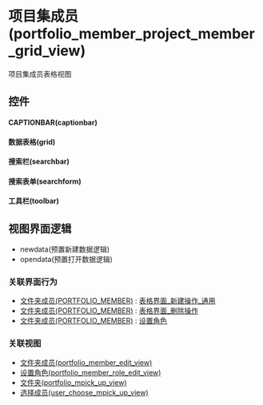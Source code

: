 # 项目集成员(portfolio_member_project_member_grid_view)  <!-- {docsify-ignore-all} -->


项目集成员表格视图



## 控件
#### CAPTIONBAR(captionbar)
#### 数据表格(grid)
#### 搜索栏(searchbar)
#### 搜索表单(searchform)
#### 工具栏(toolbar)

## 视图界面逻辑
  * newdata(预置新建数据逻辑)
  * opendata(预置打开数据逻辑)


### 关联界面行为
  * [文件夹成员(PORTFOLIO_MEMBER)](module/Base/portfolio_member) : [表格界面_新建操作_通用](module/Base/portfolio_member#界面行为)
  * [文件夹成员(PORTFOLIO_MEMBER)](module/Base/portfolio_member) : [表格界面_删除操作](module/Base/portfolio_member#界面行为)
  * [文件夹成员(PORTFOLIO_MEMBER)](module/Base/portfolio_member) : [设置角色](module/Base/portfolio_member#界面行为)

### 关联视图
  * [文件夹成员(portfolio_member_edit_view)](app/view/portfolio_member_edit_view)
  * [设置角色(portfolio_member_role_edit_view)](app/view/portfolio_member_role_edit_view)
  * [文件夹(portfolio_mpick_up_view)](app/view/portfolio_mpick_up_view)
  * [选择成员(user_choose_mpick_up_view)](app/view/user_choose_mpick_up_view)

<script>
 const { createApp } = Vue
  createApp({
    data() {
      return {

      }
    }
  }).use(ElementPlus).mount('#app')
</script>